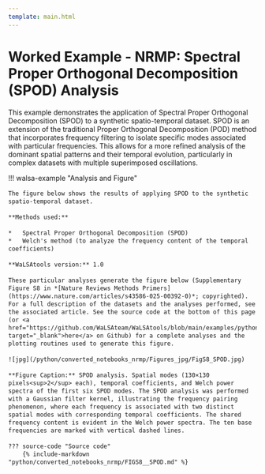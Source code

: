 ```yaml
---
template: main.html
---
```


# Worked Example - NRMP: Spectral Proper Orthogonal Decomposition (SPOD) Analysis

This example demonstrates the application of Spectral Proper Orthogonal Decomposition (SPOD) to a synthetic spatio-temporal dataset. SPOD is an extension of the traditional Proper Orthogonal Decomposition (POD) method that incorporates frequency filtering to isolate specific modes associated with particular frequencies. This allows for a more refined analysis of the dominant spatial patterns and their temporal evolution, particularly in complex datasets with multiple superimposed oscillations.

!!! walsa-example "Analysis and Figure"

    The figure below shows the results of applying SPOD to the synthetic spatio-temporal dataset.

    **Methods used:**

    *   Spectral Proper Orthogonal Decomposition (SPOD)
    *   Welch's method (to analyze the frequency content of the temporal coefficients)

    **WaLSAtools version:** 1.0

    These particular analyses generate the figure below (Supplementary Figure S8 in *[Nature Reviews Methods Primers](https://www.nature.com/articles/s43586-025-00392-0)*; copyrighted). For a full description of the datasets and the analyses performed, see the associated article. See the source code at the bottom of this page (or <a href="https://github.com/WaLSAteam/WaLSAtools/blob/main/examples/python/Worked_examples__NRMP/FIGS8__SPOD.ipynb" target="_blank">here</a> on Github) for a complete analyses and the plotting routines used to generate this figure.

    ![jpg](/python/converted_notebooks_nrmp/Figures_jpg/FigS8_SPOD.jpg)

    **Figure Caption:** SPOD analysis. Spatial modes (130×130 pixels<sup>2</sup> each), temporal coefficients, and Welch power spectra of the first six SPOD modes. The SPOD analysis was performed with a Gaussian filter kernel, illustrating the frequency pairing phenomenon, where each frequency is associated with two distinct spatial modes with corresponding temporal coefficients. The shared frequency content is evident in the Welch power spectra. The ten base frequencies are marked with vertical dashed lines.

    ??? source-code "Source code"
        {% include-markdown "python/converted_notebooks_nrmp/FIGS8__SPOD.md" %}
